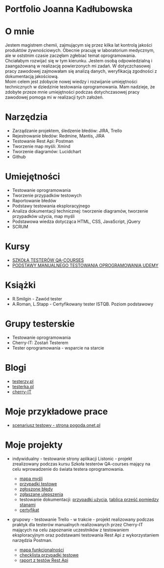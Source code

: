 # Portfolio Joanna Kadłubowska


# O mnie
Jestem magistrem chemii, zajmującym się przez kilka lat kontrolą jakości produktów żywnościowych. 
Obecnie pracuję w laboratorium medycznym, ale w oststnim czasie zaczęłam   zgłebiać temat oprogramowania. Chciałabym rozwijać się w tym kierunku. 
Jestem osobą odpowiedzialną i zaangażowaną w realizację powierzonych mi zadań. 
W dotyczchasowej pracy zawodowej zajmowałam się analizą danych, weryfikacją zgodności z dokumentacją jakościową.  
Moim celem jest zdobycie nowej wiedzy i rozwijanie umiejętności technicznych w dziedzinie testowania oprogramowania.
Mam nadzieje, że zdobyte przeze mnie umiejętności podczas dotychczasowej pracy zawodowej pomoga mi w realizacji tych założeń.

# Narzędzia
* Zarządzanie projektem, śledzenie błedów: JIRA, Trello
* Rejestrowanie błedów: Redmine, Mantis, JIRA
* Testowanie Rest Api: Postman 
* Tworzenie map myśli: Xmind 
* Tworzenie diagramów: Lucidchart
* Github

# Umiejętności
* Testowanie oprogramowania
* Tworzenie przypadków testowych
* Raportowanie błedów
* Podstawy testowania eksploracyjnego
* Analiza dokumentacji technicznej: tworzenie diagramów, tworzenie przypadków użycia, map myśli
* Podstawowa wiedza dotycząca HTML, CSS, JavaScript, jQuery
* SCRUM


# Kursy
* [SZKOŁA TESTERÓW QA-COURSES](https://qa-courses.com/szkola-testerow)
* [PODSTAWY MANUALNEGO TESTOWANIA OPROGRAMOWANIA UDEMY](https://www.udemy.com/course/kurs-testowania-oprogramowania)

# Książki
* R.Smilgin - Zawód tester
* A.Roman, L.Stapp - Certyfikowany tester ISTQB. Poziom podstawowy

# Grupy testerskie
* Testowanie oprogramowania
* Cherry-IT: Zostań Testerem 
* Tester oprogramowania - wsparcie na starcie

# Blogi
* [testerzy.pl](https://testerzy.pl)
* [testerka.pl](http://testerka.pl)
* [cherry-IT](http://cherry-it.pl)

# Moje przykładowe prace
* [scenariusz testowy - strona pogoda.onet.pl](https://docs.google.com/spreadsheets/d/1SXCINjDphb5CDYrWAelEgwd2bh03joih/edit#gid=1547373022)

 
# Moje projekty
* indywidualny - testowanie strony aplikacji Listonic - projekt zrealizowany podczas kursu Szkoła testerów QA-courses  mający na celu wprowadzenie do świata testera  oprogramowania.  

  * [mapa myśli](https://drive.google.com/file/d/1nooiOwCVmz2-rwwDmIEf66zJ-KX8WiZ9/view?usp=sharing)
  * [przypadki testowe](https://docs.google.com/spreadsheets/d/1idT7Ri_q2yWqp_8HM8TKoziOOvCiXoVg/edit?usp=sharing&ouid=101482524898759088533&rtpof=true&sd=true)
  * [zgłoszone błędy](https://docs.google.com/document/d/1q2mYIH_v13Q50gC_KS7dXJotULh1ZABQ/edit?usp=sharing&ouid=101482524898759088533&rtpof=true&sd=true)
  * [zgłaszane ulepszenia](https://docs.google.com/document/d/1nWc_ZWM1ZsAMo7Bn--YvCSj7Z6Sxgkb1/edit?usp=sharing&ouid=101482524898759088533&rtpof=true&sd=true)
  * testowanie dokumentacji: [przypadki użycia](https://docs.google.com/document/d/1KC3LaZTHSrww3INGvQ6gM5F53eMlkn2n/edit), [tablica prześć pomiedzy stanami](https://drive.google.com/drive/folders/1LJ6W82kEvDo74c7Bfwr6uW-dfdsObfs8)
  * [certyfikat](https://drive.google.com/drive/my-drive)

* grupowy - testowanie Trello - w trakcie - projekt realizowany podczas praktyk dla testerów manualnych realizowanych przez Cherry-IT mających na celu zapoznanie uczestników z testowaniem eksploracyjnym oraz podstawami testowania Rest Api z wykorzystaniem narzędzia Postman.
 
  * [mapa funkcjonalności](https://drive.google.com/drive/folders/19w5CR8etzKCERQ4wJq8r49fF8mObvZTz)
  * [checklista przypadki testowe](https://docs.google.com/spreadsheets/d/19UPJwZ0-tgCygMaiou3ssPjKSHQjmfLB/edit?rtpof=true#gid=739799056)
  * [raport z testów Rest Api](https://drive.google.com/drive/folders/19w5CR8etzKCERQ4wJq8r49fF8mObvZTz)
 

 



